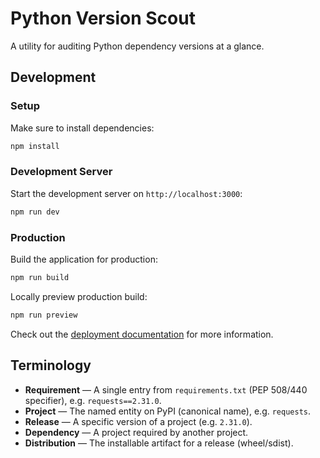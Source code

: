 # Python Version Scout

A utility for auditing Python dependency versions at a glance.

## Development

### Setup

Make sure to install dependencies:

```bash
npm install
```

### Development Server

Start the development server on `http://localhost:3000`:

```bash
npm run dev
```

### Production

Build the application for production:

```bash
npm run build
```

Locally preview production build:

```bash
npm run preview
```

Check out the [deployment documentation](https://nuxt.com/docs/getting-started/deployment) for more information.

## Terminology

- **Requirement** — A single entry from `requirements.txt` (PEP 508/440 specifier), e.g. `requests==2.31.0`.
- **Project** — The named entity on PyPI (canonical name), e.g. `requests`.
- **Release** — A specific version of a project (e.g. `2.31.0`).
- **Dependency** — A project required by another project.
- **Distribution** — The installable artifact for a release (wheel/sdist).


